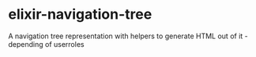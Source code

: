 # elixir-navigation-tree
A navigation tree representation with helpers to generate HTML out of it - depending of userroles

